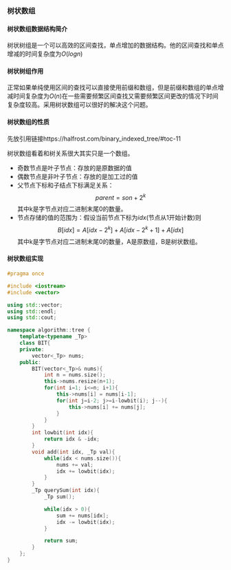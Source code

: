 ### 树状数组

#### 树状数组数据结构简介

树状树组是一个可以高效的区间查找，单点增加的数据结构。他的区间查找和单点增减的时间复杂度为$O(log n)$

#### 树状树组作用

正常如果单纯使用区间的查找可以直接使用前缀和数组，但是前缀和数组的单点增减时间复杂度为$O(n)$在一些需要频繁区间查找又需要频繁区间更改的情况下时间复杂度较高。采用树状数组可以很好的解决这个问题。

#### 树状数组的性质

先放引用链接https://halfrost.com/binary_indexed_tree/#toc-11

树状数组看着和树关系很大其实只是一个数组。

* 奇数节点是叶子节点：存放的是原数据的值
* 偶数节点是非叶子节点：存放的是加工过的值
* 父节点下标和子结点下标满足关系：$$ parent=son+2^k $$其中k是字节点对应二进制末尾0的数量。
* 节点存储的值的范围为：假设当前节点下标为$idx$(节点从1开始计数)则$$ B[idx] = A[idx-2^k] +A[idx-2^k+1]+A[idx] $$其中k是字节点对应二进制末尾0的数量，A是原数组，B是树状数组。

#### 树状数组实现

~~~c++
#pragma once

#include <iostream>
#include <vector>

using std::vector;
using std::endl;
using std::cout;

namespace algorithm::tree {
    template<typename _Tp>
    class BIT{
    private:
        vector<_Tp> nums;
    public:
        BIT(vector<_Tp>& nums){
            int n = nums.size();
            this->nums.resize(n+1);
            for(int i=1; i<=n; i+1){
                this->nums[i] = nums[i-1];
                for(int j=i-2; j>=i-lowbit(i); j--){
                    this->nums[i] += nums[j];
                }
            }
        }
        int lowbit(int idx){
            return idx & -idx;
        }
        void add(int idx, _Tp val){
            while(idx < nums.size()){
                nums += val;
                idx += lowbit(idx);
            }
        }
        _Tp querySum(int idx){
            _Tp sum();

            while(idx > 0){
                sum += nums[idx];
                idx -= lowbit(idx);
            }

            return sum;
        }
    };
}
~~~

